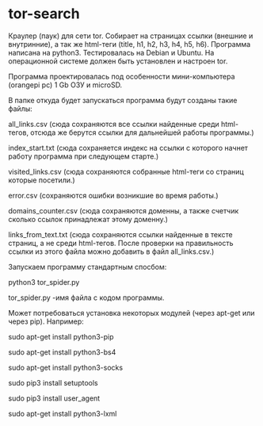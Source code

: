 # tor-search
Краулер (паук) для сети tor. Собирает на страницах ссылки (внешние и внутринние), а так же html-теги (title, h1, h2, h3, h4, h5, h6). 
Программа написана на python3. Тестировалась на Debian и Ubuntu. На операционной системе должен быть установлен и настроен tor.

Программа проектировалась под особенности мини-компьютера (orangepi pc) 1 Gb ОЗУ и microSD. 

В папке откуда будет запускаться программа будут созданы такие файлы:

 all_links.csv  (сюда сохраняются все ссылки найденные среди html-тегов, отсюда же берутся ссылки для дальнейшей работы программы.) 
 
 index_start.txt (сюда сохраняется индекс на ссылки с которого начнет работу программа при следующем старте.) 
 
 visited_links.csv (сюда сохраняются собранные html-теги со страниц которые посетили.) 
 
 error.csv (сохраняются ошибки возникшие во время работы.) 
 
 domains_counter.csv (сюда сохраняются доменны, а также счетчик сколько ссылок принадлежат этому доменну.) 
 
 links_from_text.txt (сюда сохраняются ссылки найденные в тексте страниц, а не среди html-тегов. После проверки на правильность ссылки из этого файла можно добавить в файл all_links.csv.) 


Запускаем программу стандартным спосбом: 

python3 tor_spider.py

tor_spider.py -имя файла с кодом программы.


Может потребоваться установка некоторых модулей (через apt-get или через pip). Например:

sudo apt-get install python3-pip

sudo apt-get install python3-bs4

sudo apt-get install python3-socks

sudo pip3 install setuptools

sudo pip3 install user_agent

sudo apt-get install python3-lxml

